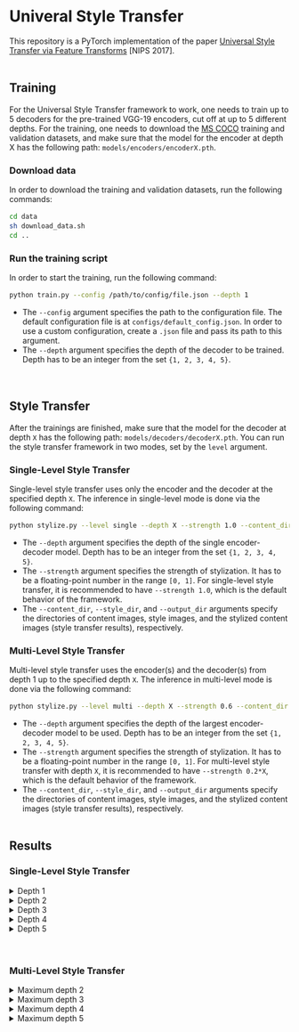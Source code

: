 # Univeral Style Transfer

This repository is a PyTorch implementation of the paper [Universal Style Transfer via Feature Transforms](https://proceedings.neurips.cc/paper_files/paper/2017/file/49182f81e6a13cf5eaa496d51fea6406-Paper.pdf) [NIPS 2017].<br><br>

## Training

For the Universal Style Transfer framework to work, one needs to train up to 5 decoders for the pre-trained VGG-19 encoders, cut off at up to 5 different depths. For the training, one needs to download the [MS COCO](https://cocodataset.org/#home) training and validation datasets, and make sure that the model for the encoder at depth X has the following path: `models/encoders/encoderX.pth`.<br>

### Download data

In order to download the training and validation datasets, run the following commands:

```bash
cd data
sh download_data.sh
cd ..
```

### Run the training script

In order to start the training, run the following command:

```bash
python train.py --config /path/to/config/file.json --depth 1
```

* The `--config` argument specifies the path to the configuration file. The default configuration file is at `configs/default_config.json`. In order to use a custom configuration, create a `.json` file and pass its path to this argument.
* The `--depth` argument specifies the depth of the decoder to be trained. Depth has to be an integer from the set `{1, 2, 3, 4, 5}`.<br><br><br>

## Style Transfer

After the trainings are finished, make sure that the model for the decoder at depth `X` has the following path: `models/decoders/decoderX.pth`. You can run the style transfer framework in two modes, set by the `level` argument.

### Single-Level Style Transfer

Single-level style transfer uses only the encoder and the decoder at the specified depth `X`. The inference in single-level mode is done via the following command:

```bash
python stylize.py --level single --depth X --strength 1.0 --content_dir /path/to/content/directory --style_dir /path/to/style/directory --output_dir /path/to/output/directory
```

* The `--depth` argument specifies the depth of the single encoder-decoder model. Depth has to be an integer from the set `{1, 2, 3, 4, 5}`.
* The `--strength` argument specifies the strength of stylization. It has to be a floating-point number in the range `[0, 1]`. For single-level style transfer, it is recommended to have `--strength 1.0`, which is the default behavior of the framework.
* The `--content_dir`, `--style_dir`, and `--output_dir` arguments specify the directories of content images, style images, and the stylized content images (style transfer results), respectively.

### Multi-Level Style Transfer

Multi-level style transfer uses the encoder(s) and the decoder(s) from depth 1 up to the specified depth `X`. The inference in multi-level mode is done via the following command:

```bash
python stylize.py --level multi --depth X --strength 0.6 --content_dir /path/to/content/directory --style_dir /path/to/style/directory --output_dir /path/to/output/directory
```

* The `--depth` argument specifies the depth of the largest encoder-decoder model to be used. Depth has to be an integer from the set `{1, 2, 3, 4, 5}`.
* The `--strength` argument specifies the strength of stylization. It has to be a floating-point number in the range `[0, 1]`. For multi-level style transfer with depth `X`, it is recommended to have `--strength 0.2*X`, which is the default behavior of the framework.
* The `--content_dir`, `--style_dir`, and `--output_dir` arguments specify the directories of content images, style images, and the stylized content images (style transfer results), respectively.<br><br>

## Results

### Single-Level Style Transfer

<details>
<summary>Depth 1</summary>
<br>
<table class="center">
<tr>
  <td width=25% align="center"></td>
  <td width=25% align="center"><img src="data/contents/face.jpg" raw=true></td>
  <td width=25% align="center"><img src="data/contents/in1.jpg" raw=true></td>
  <td width=25% align="center"><img src="data/contents/in4.jpg" raw=true></td>
</tr>
<tr>
  <td width=25% align="center"><img src="data/styles/brick.jpg" raw=true></td>
  <td width=25% align="center"><img src="results/single-level/depth-1/style_brick/face.png" raw=true></td>
  <td width=25% align="center"><img src="results/single-level/depth-1/style_brick/in1.png" raw=true></td>
  <td width=25% align="center"><img src="results/single-level/depth-1/style_brick/in4.png" raw=true></td>
</tr>
<tr>
  <td width=25% align="center"><img src="data/styles/in1.jpg" raw=true></td>
  <td width=25% align="center"><img src="results/single-level/depth-1/style_in1/face.png" raw=true></td>
  <td width=25% align="center"><img src="results/single-level/depth-1/style_in1/in1.png" raw=true></td>
  <td width=25% align="center"><img src="results/single-level/depth-1/style_in1/in4.png" raw=true></td>
</tr>
<tr>
  <td width=25% align="center"><img src="data/styles/tiger.jpg" raw=true></td>
  <td width=25% align="center"><img src="results/single-level/depth-1/style_tiger/face.png" raw=true></td>
  <td width=25% align="center"><img src="results/single-level/depth-1/style_tiger/in1.png" raw=true></td>
  <td width=25% align="center"><img src="results/single-level/depth-1/style_tiger/in4.png" raw=true></td>
</tr>  
</table>
</details>
<details>
<summary>Depth 2</summary>
<br>
<table class="center">
<tr>
  <td width=25% align="center"></td>
  <td width=25% align="center"><img src="data/contents/face.jpg" raw=true></td>
  <td width=25% align="center"><img src="data/contents/in1.jpg" raw=true></td>
  <td width=25% align="center"><img src="data/contents/in4.jpg" raw=true></td>
</tr>
<tr>
  <td width=25% align="center"><img src="data/styles/brick.jpg" raw=true></td>
  <td width=25% align="center"><img src="results/single-level/depth-2/style_brick/face.png" raw=true></td>
  <td width=25% align="center"><img src="results/single-level/depth-2/style_brick/in1.png" raw=true></td>
  <td width=25% align="center"><img src="results/single-level/depth-2/style_brick/in4.png" raw=true></td>
</tr>
<tr>
  <td width=25% align="center"><img src="data/styles/in1.jpg" raw=true></td>
  <td width=25% align="center"><img src="results/single-level/depth-2/style_in1/face.png" raw=true></td>
  <td width=25% align="center"><img src="results/single-level/depth-2/style_in1/in1.png" raw=true></td>
  <td width=25% align="center"><img src="results/single-level/depth-2/style_in1/in4.png" raw=true></td>
</tr>
<tr>
  <td width=25% align="center"><img src="data/styles/tiger.jpg" raw=true></td>
  <td width=25% align="center"><img src="results/single-level/depth-2/style_tiger/face.png" raw=true></td>
  <td width=25% align="center"><img src="results/single-level/depth-2/style_tiger/in1.png" raw=true></td>
  <td width=25% align="center"><img src="results/single-level/depth-2/style_tiger/in4.png" raw=true></td>
</tr>  
</table>
</details>
<details>
<summary>Depth 3</summary>
<br>
<table class="center">
<tr>
  <td width=25% align="center"></td>
  <td width=25% align="center"><img src="data/contents/face.jpg" raw=true></td>
  <td width=25% align="center"><img src="data/contents/in1.jpg" raw=true></td>
  <td width=25% align="center"><img src="data/contents/in4.jpg" raw=true></td>
</tr>
<tr>
  <td width=25% align="center"><img src="data/styles/brick.jpg" raw=true></td>
  <td width=25% align="center"><img src="results/single-level/depth-3/style_brick/face.png" raw=true></td>
  <td width=25% align="center"><img src="results/single-level/depth-3/style_brick/in1.png" raw=true></td>
  <td width=25% align="center"><img src="results/single-level/depth-3/style_brick/in4.png" raw=true></td>
</tr>
<tr>
  <td width=25% align="center"><img src="data/styles/in1.jpg" raw=true></td>
  <td width=25% align="center"><img src="results/single-level/depth-3/style_in1/face.png" raw=true></td>
  <td width=25% align="center"><img src="results/single-level/depth-3/style_in1/in1.png" raw=true></td>
  <td width=25% align="center"><img src="results/single-level/depth-3/style_in1/in4.png" raw=true></td>
</tr>
<tr>
  <td width=25% align="center"><img src="data/styles/tiger.jpg" raw=true></td>
  <td width=25% align="center"><img src="results/single-level/depth-3/style_tiger/face.png" raw=true></td>
  <td width=25% align="center"><img src="results/single-level/depth-3/style_tiger/in1.png" raw=true></td>
  <td width=25% align="center"><img src="results/single-level/depth-3/style_tiger/in4.png" raw=true></td>
</tr>  
</table>
</details>
<details>
<summary>Depth 4</summary>
<br>
<table class="center">
<tr>
  <td width=25% align="center"></td>
  <td width=25% align="center"><img src="data/contents/face.jpg" raw=true></td>
  <td width=25% align="center"><img src="data/contents/in1.jpg" raw=true></td>
  <td width=25% align="center"><img src="data/contents/in4.jpg" raw=true></td>
</tr>
<tr>
  <td width=25% align="center"><img src="data/styles/brick.jpg" raw=true></td>
  <td width=25% align="center"><img src="results/single-level/depth-4/style_brick/face.png" raw=true></td>
  <td width=25% align="center"><img src="results/single-level/depth-4/style_brick/in1.png" raw=true></td>
  <td width=25% align="center"><img src="results/single-level/depth-4/style_brick/in4.png" raw=true></td>
</tr>
<tr>
  <td width=25% align="center"><img src="data/styles/in1.jpg" raw=true></td>
  <td width=25% align="center"><img src="results/single-level/depth-4/style_in1/face.png" raw=true></td>
  <td width=25% align="center"><img src="results/single-level/depth-4/style_in1/in1.png" raw=true></td>
  <td width=25% align="center"><img src="results/single-level/depth-4/style_in1/in4.png" raw=true></td>
</tr>
<tr>
  <td width=25% align="center"><img src="data/styles/tiger.jpg" raw=true></td>
  <td width=25% align="center"><img src="results/single-level/depth-4/style_tiger/face.png" raw=true></td>
  <td width=25% align="center"><img src="results/single-level/depth-4/style_tiger/in1.png" raw=true></td>
  <td width=25% align="center"><img src="results/single-level/depth-4/style_tiger/in4.png" raw=true></td>
</tr>  
</table>
</details>
<details>
<summary>Depth 5</summary>
<br>
<table class="center">
<tr>
  <td width=25% align="center"></td>
  <td width=25% align="center"><img src="data/contents/face.jpg" raw=true></td>
  <td width=25% align="center"><img src="data/contents/in1.jpg" raw=true></td>
  <td width=25% align="center"><img src="data/contents/in4.jpg" raw=true></td>
</tr>
<tr>
  <td width=25% align="center"><img src="data/styles/brick.jpg" raw=true></td>
  <td width=25% align="center"><img src="results/single-level/depth-5/style_brick/face.png" raw=true></td>
  <td width=25% align="center"><img src="results/single-level/depth-5/style_brick/in1.png" raw=true></td>
  <td width=25% align="center"><img src="results/single-level/depth-5/style_brick/in4.png" raw=true></td>
</tr>
<tr>
  <td width=25% align="center"><img src="data/styles/in1.jpg" raw=true></td>
  <td width=25% align="center"><img src="results/single-level/depth-5/style_in1/face.png" raw=true></td>
  <td width=25% align="center"><img src="results/single-level/depth-5/style_in1/in1.png" raw=true></td>
  <td width=25% align="center"><img src="results/single-level/depth-5/style_in1/in4.png" raw=true></td>
</tr>
<tr>
  <td width=25% align="center"><img src="data/styles/tiger.jpg" raw=true></td>
  <td width=25% align="center"><img src="results/single-level/depth-5/style_tiger/face.png" raw=true></td>
  <td width=25% align="center"><img src="results/single-level/depth-5/style_tiger/in1.png" raw=true></td>
  <td width=25% align="center"><img src="results/single-level/depth-5/style_tiger/in4.png" raw=true></td>
</tr>  
</table>
</details><br><br>

### Multi-Level Style Transfer

<details>
<summary>Maximum depth 2</summary>
<br>
<table class="center">
<tr>
  <td width=25% align="center"></td>
  <td width=25% align="center"><img src="data/contents/face.jpg" raw=true></td>
  <td width=25% align="center"><img src="data/contents/in1.jpg" raw=true></td>
  <td width=25% align="center"><img src="data/contents/in4.jpg" raw=true></td>
</tr>
<tr>
  <td width=25% align="center"><img src="data/styles/brick.jpg" raw=true></td>
  <td width=25% align="center"><img src="results/multi-level/depth-2/style_brick/face.png" raw=true></td>
  <td width=25% align="center"><img src="results/multi-level/depth-2/style_brick/in1.png" raw=true></td>
  <td width=25% align="center"><img src="results/multi-level/depth-2/style_brick/in4.png" raw=true></td>
</tr>
<tr>
  <td width=25% align="center"><img src="data/styles/in1.jpg" raw=true></td>
  <td width=25% align="center"><img src="results/multi-level/depth-2/style_in1/face.png" raw=true></td>
  <td width=25% align="center"><img src="results/multi-level/depth-2/style_in1/in1.png" raw=true></td>
  <td width=25% align="center"><img src="results/multi-level/depth-2/style_in1/in4.png" raw=true></td>
</tr>
<tr>
  <td width=25% align="center"><img src="data/styles/tiger.jpg" raw=true></td>
  <td width=25% align="center"><img src="results/multi-level/depth-2/style_tiger/face.png" raw=true></td>
  <td width=25% align="center"><img src="results/multi-level/depth-2/style_tiger/in1.png" raw=true></td>
  <td width=25% align="center"><img src="results/multi-level/depth-2/style_tiger/in4.png" raw=true></td>
</tr>  
</table>
</details>
<details>
<summary>Maximum depth 3</summary>
<br>
<table class="center">
<tr>
  <td width=25% align="center"></td>
  <td width=25% align="center"><img src="data/contents/face.jpg" raw=true></td>
  <td width=25% align="center"><img src="data/contents/in1.jpg" raw=true></td>
  <td width=25% align="center"><img src="data/contents/in4.jpg" raw=true></td>
</tr>
<tr>
  <td width=25% align="center"><img src="data/styles/brick.jpg" raw=true></td>
  <td width=25% align="center"><img src="results/multi-level/depth-3/style_brick/face.png" raw=true></td>
  <td width=25% align="center"><img src="results/multi-level/depth-3/style_brick/in1.png" raw=true></td>
  <td width=25% align="center"><img src="results/multi-level/depth-3/style_brick/in4.png" raw=true></td>
</tr>
<tr>
  <td width=25% align="center"><img src="data/styles/in1.jpg" raw=true></td>
  <td width=25% align="center"><img src="results/multi-level/depth-3/style_in1/face.png" raw=true></td>
  <td width=25% align="center"><img src="results/multi-level/depth-3/style_in1/in1.png" raw=true></td>
  <td width=25% align="center"><img src="results/multi-level/depth-3/style_in1/in4.png" raw=true></td>
</tr>
<tr>
  <td width=25% align="center"><img src="data/styles/tiger.jpg" raw=true></td>
  <td width=25% align="center"><img src="results/multi-level/depth-3/style_tiger/face.png" raw=true></td>
  <td width=25% align="center"><img src="results/multi-level/depth-3/style_tiger/in1.png" raw=true></td>
  <td width=25% align="center"><img src="results/multi-level/depth-3/style_tiger/in4.png" raw=true></td>
</tr>  
</table>
</details>
<details>
<summary>Maximum depth 4</summary>
<br>
<table class="center">
<tr>
  <td width=25% align="center"></td>
  <td width=25% align="center"><img src="data/contents/face.jpg" raw=true></td>
  <td width=25% align="center"><img src="data/contents/in1.jpg" raw=true></td>
  <td width=25% align="center"><img src="data/contents/in4.jpg" raw=true></td>
</tr>
<tr>
  <td width=25% align="center"><img src="data/styles/brick.jpg" raw=true></td>
  <td width=25% align="center"><img src="results/multi-level/depth-4/style_brick/face.png" raw=true></td>
  <td width=25% align="center"><img src="results/multi-level/depth-4/style_brick/in1.png" raw=true></td>
  <td width=25% align="center"><img src="results/multi-level/depth-4/style_brick/in4.png" raw=true></td>
</tr>
<tr>
  <td width=25% align="center"><img src="data/styles/in1.jpg" raw=true></td>
  <td width=25% align="center"><img src="results/multi-level/depth-4/style_in1/face.png" raw=true></td>
  <td width=25% align="center"><img src="results/multi-level/depth-4/style_in1/in1.png" raw=true></td>
  <td width=25% align="center"><img src="results/multi-level/depth-4/style_in1/in4.png" raw=true></td>
</tr>
<tr>
  <td width=25% align="center"><img src="data/styles/tiger.jpg" raw=true></td>
  <td width=25% align="center"><img src="results/multi-level/depth-4/style_tiger/face.png" raw=true></td>
  <td width=25% align="center"><img src="results/multi-level/depth-4/style_tiger/in1.png" raw=true></td>
  <td width=25% align="center"><img src="results/multi-level/depth-4/style_tiger/in4.png" raw=true></td>
</tr>  
</table>
</details>
<details>
<summary>Maximum depth 5</summary>
<br>
<table class="center">
<tr>
  <td width=25% align="center"></td>
  <td width=25% align="center"><img src="data/contents/face.jpg" raw=true></td>
  <td width=25% align="center"><img src="data/contents/in1.jpg" raw=true></td>
  <td width=25% align="center"><img src="data/contents/in4.jpg" raw=true></td>
</tr>
<tr>
  <td width=25% align="center"><img src="data/styles/brick.jpg" raw=true></td>
  <td width=25% align="center"><img src="results/multi-level/depth-5/style_brick/face.png" raw=true></td>
  <td width=25% align="center"><img src="results/multi-level/depth-5/style_brick/in1.png" raw=true></td>
  <td width=25% align="center"><img src="results/multi-level/depth-5/style_brick/in4.png" raw=true></td>
</tr>
<tr>
  <td width=25% align="center"><img src="data/styles/in1.jpg" raw=true></td>
  <td width=25% align="center"><img src="results/multi-level/depth-5/style_in1/face.png" raw=true></td>
  <td width=25% align="center"><img src="results/multi-level/depth-5/style_in1/in1.png" raw=true></td>
  <td width=25% align="center"><img src="results/multi-level/depth-5/style_in1/in4.png" raw=true></td>
</tr>
<tr>
  <td width=25% align="center"><img src="data/styles/tiger.jpg" raw=true></td>
  <td width=25% align="center"><img src="results/multi-level/depth-5/style_tiger/face.png" raw=true></td>
  <td width=25% align="center"><img src="results/multi-level/depth-5/style_tiger/in1.png" raw=true></td>
  <td width=25% align="center"><img src="results/multi-level/depth-5/style_tiger/in4.png" raw=true></td>
</tr>  
</table>
</details><br><br>
